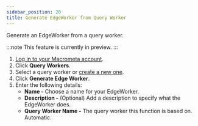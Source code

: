 ```yaml
---
sidebar_position: 20
title: Generate EdgeWorker from Query Worker
---
```


Generate an EdgeWorker from a query worker.

:::note
This feature is currently in preview.
:::

1. [Log in to your Macrometa account](https://auth.paas.macrometa.io/).
1. Click **Query Workers**.
1. Select a query worker or [create a new one](../query-workers.md).
1. Click **Generate Edge Worker**.
1. Enter the following details:
    - **Name -** Choose a name for your EdgeWorker.
    - **Description -** (Optional) Add a description to specify what the EdgeWorker does.
    - **Query Worker Name -** The query worker this function is based on. Automatic.